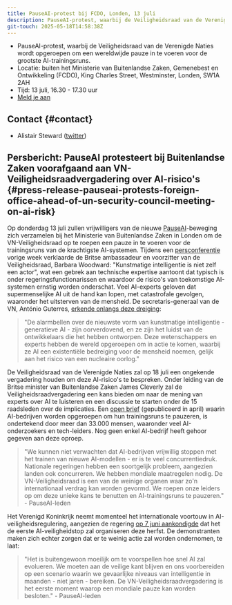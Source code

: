 ```yaml
---
title: PauseAI-protest bij FCDO, Londen, 13 juli
description: PauseAI-protest, waarbij de Veiligheidsraad van de Verenigde Naties wordt opgeroepen om een wereldwijde pauze in te voeren voor de grootste AI-trainingsruns.
git-touch: 2025-05-18T14:58:38Z
---
```

- PauseAI-protest, waarbij de Veiligheidsraad van de Verenigde Naties wordt opgeroepen om een wereldwijde pauze in te voeren voor de grootste AI-trainingsruns.
- Locatie: buiten het Ministerie van Buitenlandse Zaken, Gemenebest en Ontwikkeling (FCDO), King Charles Street, Westminster, Londen, SW1A 2AH
- Tijd: 13 juli, 16.30 - 17.30 uur
- [Meld je aan](https://docs.google.com/forms/d/e/1FAIpQLSfW_E_Q92EEdv6AwHdsEbyR66tOUByo-wFrc3SU4zIL6HTjxw/viewform?usp%253Dsf_link)

## Contact {#contact}

- Alistair Steward ([twitter](https://twitter.com/alistair___s))

## Persbericht: PauseAI protesteert bij Buitenlandse Zaken voorafgaand aan VN-Veiligheidsraadvergadering over AI-risico's {#press-release-pauseai-protests-foreign-office-ahead-of-un-security-council-meeting-on-ai-risk}

Op donderdag 13 juli zullen vrijwilligers van de nieuwe [PauseAI](http://pauseai.info/)-beweging zich verzamelen bij het Ministerie van Buitenlandse Zaken in Londen om de VN-Veiligheidsraad op te roepen een pauze in te voeren voor de trainingsruns van de krachtigste AI-systemen. Tijdens een [persconferentie](https://youtu.be/USap-tFrTDc?t=3235) vorige week verklaarde de Britse ambassadeur en voorzitter van de Veiligheidsraad, Barbara Woodward: "Kunstmatige intelligentie is niet zelf een actor", wat een gebrek aan technische expertise aantoont dat typisch is onder regeringsfunctionarissen en waardoor de risico's van toekomstige AI-systemen ernstig worden onderschat. Veel AI-experts geloven dat supermenselijke AI uit de hand kan lopen, met catastrofale gevolgen, waaronder het uitsterven van de mensheid. De secretaris-generaal van de VN, António Guterres, [erkende onlangs deze dreiging](https://press.un.org/en/2023/sgsm21832.doc.htm):

> "De alarmbellen over de nieuwste vorm van kunstmatige intelligentie - generatieve AI - zijn oorverdovend, en ze zijn het luidst van de ontwikkelaars die het hebben ontworpen. Deze wetenschappers en experts hebben de wereld opgeroepen om in actie te komen, waarbij ze AI een existentiële bedreiging voor de mensheid noemen, gelijk aan het risico van een nucleaire oorlog."

De Veiligheidsraad van de Verenigde Naties zal op 18 juli een ongekende vergadering houden om deze AI-risico's te bespreken. Onder leiding van de Britse minister van Buitenlandse Zaken James Cleverly zal de Veiligheidsraadvergadering een kans bieden om naar de mening van experts over AI te luisteren en een discussie te starten onder de 15 raadsleden over de implicaties. Een [open brief](https://futureoflife.org/open-letter/pause-giant-ai-experiments/) (gepubliceerd in april) waarin AI-bedrijven worden opgeroepen om hun trainingsruns te pauzeren, is ondertekend door meer dan 33.000 mensen, waaronder veel AI-onderzoekers en tech-leiders. Nog geen enkel AI-bedrijf heeft gehoor gegeven aan deze oproep.

> "We kunnen niet verwachten dat AI-bedrijven vrijwillig stoppen met het trainen van nieuwe AI-modellen - er is te veel concurrentiedruk. Nationale regeringen hebben een soortgelijk probleem, aangezien landen ook concurreren. We hebben mondiale maatregelen nodig. De VN-Veiligheidsraad is een van de weinige organen waar zo'n internationaal verdrag kan worden gevormd. We roepen onze leiders op om deze unieke kans te benutten en AI-trainingsruns te pauzeren." - PauseAI-leden

Het Verenigd Koninkrijk neemt momenteel het internationale voortouw in AI-veiligheidsregulering, aangezien de regering [op 7 juni aankondigde](https://www.gov.uk/government/news/uk-to-host-first-global-summit-on-artificial-intelligence) dat het de eerste AI-veiligheidstop zal organiseren deze herfst. De demonstranten maken zich echter zorgen dat er te weinig actie zal worden ondernomen, te laat:

> "Het is buitengewoon moeilijk om te voorspellen hoe snel AI zal evolueren. We moeten aan de veilige kant blijven en ons voorbereiden op een scenario waarin we gevaarlijke niveaus van intelligentie in maanden - niet jaren - bereiken. De VN-Veiligheidsraadvergadering is het eerste moment waarop een mondiale pauze kan worden besloten." - PauseAI-leden